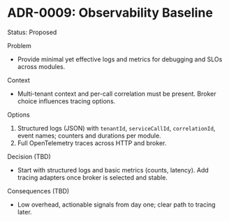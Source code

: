 # ADR-0009: Observability Baseline

Status: Proposed

Problem

- Provide minimal yet effective logs and metrics for debugging and SLOs across modules.

Context

- Multi-tenant context and per-call correlation must be present. Broker choice influences tracing options.

Options

1. Structured logs (JSON) with `tenantId`, `serviceCallId`, `correlationId`, event names; counters and durations per module.
2. Full OpenTelemetry traces across HTTP and broker.

Decision (TBD)

- Start with structured logs and basic metrics (counts, latency). Add tracing adapters once broker is selected and stable.

Consequences (TBD)

- Low overhead, actionable signals from day one; clear path to tracing later.
